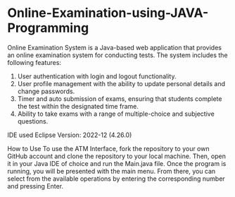 # Online-Examination-using-JAVA-Programming
Online Examination System is a Java-based web application that provides an online examination system for conducting tests. 
The system includes the following features:

1) User authentication with login and logout functionality.
2) User profile management with the ability to update personal details and change passwords.
3) Timer and auto submission of exams, ensuring that students complete the test within the designated time frame.
4) Ability to take exams with a range of multiple-choice and subjective questions.

IDE used
Eclipse Version: 2022-12 (4.26.0)

How to Use
To use the ATM Interface, fork the repository to your own GitHub account and clone the repository to your local machine. Then, open it in your Java IDE of choice and run the Main.java file. Once the program is running, you will be presented with the main menu. From there, you can select from the available operations by entering the corresponding number and pressing Enter.
